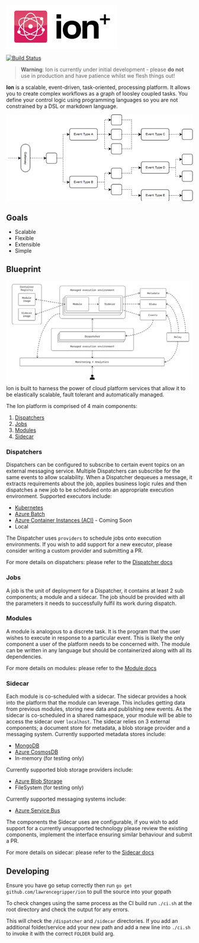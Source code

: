 ![](docs/ion-logo.png)

[![Build Status](https://travis-ci.org/lawrencegripper/ion.svg?branch=master)](https://travis-ci.org/lawrencegripper/ion)

> **Warning**: Ion is currently under initial development - please **do not** use in production and have patience whilst we flesh things out!

**Ion** is a scalable, event-driven, task-oriented, processing platform. It allows you to create complex workflows as a graph of loosley coupled tasks. You define your control logic using programming languages so you are not constrained by a DSL or markdown language.


![](docs/ion-toplevel-1.png)

## Goals
* Scalable
* Flexible
* Extensible
* Simple

## Blueprint
![](docs/ion.png)
Ion is built to harness the power of cloud platform services that allow it to be elastically scalable, fault tolerant and automatically managed.

The Ion platform is comprised of 4 main components:
1. [Dispatchers](#dispatchers)
2. [Jobs](#jobs)
3. [Modules](#modules)
4. [Sidecar](#sidecar)

### Dispatchers
Dispatchers can be configured to subscribe to certain event topics on an external messaging service. Multiple Dispatchers can subscribe for the same events to allow scalability. When a Dispatcher dequeues a message, it extracts requirements about the job, applies business logic rules and then dispatches a new job to be scheduled onto an appropriate execution environment.
Supported executors include:
* [Kubernetes](https://kubernetes.io/)
* [Azure Batch](https://azure.microsoft.com/en-us/services/batch/)
* [Azure Container Instances (ACI)](https://azure.microsoft.com/en-us/services/container-instances/) - Coming Soon
* Local

The Dispatcher uses `providers` to schedule jobs onto execution environments. If you wish to add support for a new executor, please consider writing a custom provider and submitting a PR.

For more details on dispatchers: please refer to the [Dispatcher docs](dispatcher/README.md)

### Jobs
A job is the unit of deployment for a Dispatcher, it contains at least 2 sub components; a module and a sidecar. The job should be provided with all the parameters it needs to successfully fulfil its work during dispatch.

### Modules
A module is analogous to a discrete task. It is the program that the user wishes to execute in response to a particular event. This is likely the only component a user of the platform needs to be concerned with. The module can be written in any language but should be containerized along with all its dependencies.

For more details on modules: please refer to the [Module docs](modules/README.md)

### Sidecar
Each module is co-scheduled with a sidecar. The sidecar provides a hook into the platform that the module can leverage. This includes getting data from previous modules, storing new data and publishing new events. As the sidecar is co-scheduled in a shared namespace, your module will be able to access the sidecar over `localhost`. The sidecar relies on 3 external components; a document store for metadata, a blob storage provider and a messaging system.
Currently supported metadata stores include:
* [MongoDB](https://www.mongodb.com/)
* [Azure CosmosDB](https://docs.microsoft.com/en-us/azure/cosmos-db/introduction)
* In-memory (for testing only)

Currently supported blob storage providers include:
* [Azure Blob Storage](https://azure.microsoft.com/en-gb/services/storage/)
* FileSystem (for testing only)

Currently supported messaging systems include:
* [Azure Service Bus](https://azure.microsoft.com/en-us/services/service-bus/)

The components the Sidecar uses are configurable, if you wish to add support for a currently unsupported technology please review the existing components, implement the interface ensuring similar behaviour and submit a PR.

For more details on sidecar: please refer to the [Sidecar docs](sidecar/README.md)

## Developing

Ensure you have go setup correctly then run `go get github.com/lawrencegripper/ion` to pull the source into your gopath

To check changes using the same process as the CI build run `./ci.sh` at the root directory and check the output for any errors.

This will check the `/dispatcher` and `/sidecar` directories. If you add an additional folder/service add your new path and add a new line into `./ci.sh` to invoke it with the correct `FOLDER` build arg.